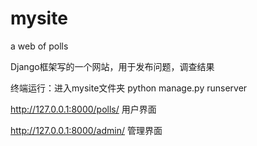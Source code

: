 # mysite
a web of polls

Django框架写的一个网站，用于发布问题，调查结果

终端运行：进入mysite文件夹
python manage.py runserver

http://127.0.0.1:8000/polls/  用户界面

http://127.0.0.1:8000/admin/   管理界面

